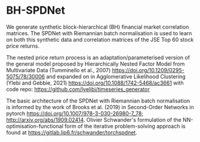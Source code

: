 # BH-SPDNet
We generate synthetic block-hierarchical (BH) financial market correlation matrices. The SPDNet with Riemannian batch normalisation is used to learn on both this synthetic data and correlation matrices of the JSE Top 60 stock price returns.

The nested price return process is an adaptation/parameterised version of the general model proposed by Hierarchically Nested Factor Model from Multivariate Data (Tumminello et al., 2007) https://doi.org/10.1209/0295-5075/78/30006 and expanded on in Agglomerative Likelihood Clustering (Ylebi and Gebbie, 2021) https://doi.org/10.1088/1742-5468/ac3661 with code repo: https://github.com/lyelibi/timeseries_generator

The basic architecture of the SPDNet with Riemannian batch normalisation is informed by the work of Brooks et al. (2019) in Second-Order Networks in pytorch https://doi.org/10.1007/978-3-030-26980-7_78; http://arxiv.org/abs/1909.02414. Olivier Schwander's formulation of the NN-optimisation-functional form of the iterative problem-solving approach is found at https://gitlab.lip6.fr/schwander/torchspdnet. 
